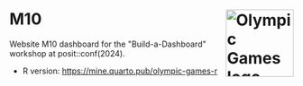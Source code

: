 # M10 <img src="images/olympics-logo.svg" align="right" alt="Olympic Games logo with five colored circles." width="120" />

Website M10 dashboard for the "Build-a-Dashboard" workshop at posit::conf(2024).

- R version: <https://mine.quarto.pub/olympic-games-r>

